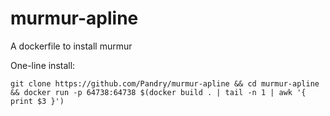 # murmur-apline
A dockerfile to install murmur


One-line install:
```
git clone https://github.com/Pandry/murmur-apline && cd murmur-apline && docker run -p 64738:64738 $(docker build . | tail -n 1 | awk '{ print $3 }')
```

